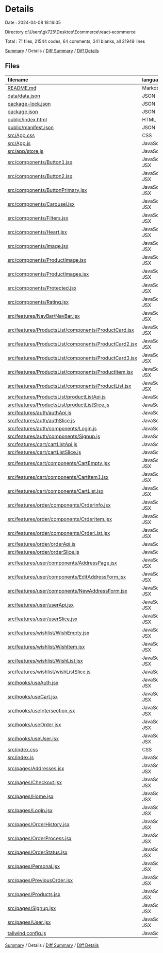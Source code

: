# Details

Date : 2024-04-08 18:16:05

Directory c:\\Users\\gk725\\Desktop\\Ecommerce\\react-ecommerce

Total : 71 files,  21544 codes, 64 comments, 341 blanks, all 21949 lines

[Summary](results.md) / Details / [Diff Summary](diff.md) / [Diff Details](diff-details.md)

## Files
| filename | language | code | comment | blank | total |
| :--- | :--- | ---: | ---: | ---: | ---: |
| [README.md](/README.md) | Markdown | 26 | 0 | 21 | 47 |
| [data/data.json](/data/data.json) | JSON | 713 | 0 | 1 | 714 |
| [package-lock.json](/package-lock.json) | JSON | 17,253 | 0 | 1 | 17,254 |
| [package.json](/package.json) | JSON | 47 | 0 | 1 | 48 |
| [public/index.html](/public/index.html) | HTML | 21 | 23 | 1 | 45 |
| [public/manifest.json](/public/manifest.json) | JSON | 25 | 0 | 1 | 26 |
| [src/App.css](/src/App.css) | CSS | 0 | 0 | 1 | 1 |
| [src/App.js](/src/App.js) | JavaScript | 127 | 0 | 11 | 138 |
| [src/app/store.js](/src/app/store.js) | JavaScript | 17 | 0 | 1 | 18 |
| [src/components/Button1.jsx](/src/components/Button1.jsx) | JavaScript JSX | 12 | 0 | 3 | 15 |
| [src/components/Button2.jsx](/src/components/Button2.jsx) | JavaScript JSX | 12 | 0 | 3 | 15 |
| [src/components/ButtonPrimary.jsx](/src/components/ButtonPrimary.jsx) | JavaScript JSX | 0 | 0 | 1 | 1 |
| [src/components/Carousel.jsx](/src/components/Carousel.jsx) | JavaScript JSX | 95 | 0 | 11 | 106 |
| [src/components/Filters.jsx](/src/components/Filters.jsx) | JavaScript JSX | 151 | 19 | 5 | 175 |
| [src/components/Heart.jsx](/src/components/Heart.jsx) | JavaScript JSX | 22 | 0 | 2 | 24 |
| [src/components/Image.jsx](/src/components/Image.jsx) | JavaScript JSX | 27 | 0 | 3 | 30 |
| [src/components/ProductImage.jsx](/src/components/ProductImage.jsx) | JavaScript JSX | 56 | 6 | 5 | 67 |
| [src/components/ProductImages.jsx](/src/components/ProductImages.jsx) | JavaScript JSX | 79 | 7 | 14 | 100 |
| [src/components/Protected.jsx](/src/components/Protected.jsx) | JavaScript JSX | 13 | 0 | 3 | 16 |
| [src/components/Rating.jsx](/src/components/Rating.jsx) | JavaScript JSX | 41 | 0 | 4 | 45 |
| [src/features/NavBar/NavBar.jsx](/src/features/NavBar/NavBar.jsx) | JavaScript JSX | 139 | 1 | 8 | 148 |
| [src/features/ProductsList/components/ProductCard.jsx](/src/features/ProductsList/components/ProductCard.jsx) | JavaScript JSX | 84 | 0 | 3 | 87 |
| [src/features/ProductsList/components/ProductCard2.jsx](/src/features/ProductsList/components/ProductCard2.jsx) | JavaScript JSX | 36 | 0 | 6 | 42 |
| [src/features/ProductsList/components/ProductCard3.jsx](/src/features/ProductsList/components/ProductCard3.jsx) | JavaScript JSX | 24 | 0 | 3 | 27 |
| [src/features/ProductsList/components/ProductItem.jsx](/src/features/ProductsList/components/ProductItem.jsx) | JavaScript JSX | 87 | 0 | 10 | 97 |
| [src/features/ProductsList/components/ProductList.jsx](/src/features/ProductsList/components/ProductList.jsx) | JavaScript JSX | 20 | 0 | 3 | 23 |
| [src/features/ProductsList/productListApi.js](/src/features/ProductsList/productListApi.js) | JavaScript | 26 | 0 | 4 | 30 |
| [src/features/ProductsList/productListSlice.js](/src/features/ProductsList/productListSlice.js) | JavaScript | 79 | 2 | 10 | 91 |
| [src/features/auth/authApi.js](/src/features/auth/authApi.js) | JavaScript | 28 | 0 | 2 | 30 |
| [src/features/auth/authSlice.js](/src/features/auth/authSlice.js) | JavaScript | 39 | 0 | 6 | 45 |
| [src/features/auth/components/Login.js](/src/features/auth/components/Login.js) | JavaScript | 0 | 0 | 1 | 1 |
| [src/features/auth/components/Signup.js](/src/features/auth/components/Signup.js) | JavaScript | 0 | 0 | 1 | 1 |
| [src/features/cart/cartListApi.js](/src/features/cart/cartListApi.js) | JavaScript | 91 | 0 | 7 | 98 |
| [src/features/cart/cartListSlice.js](/src/features/cart/cartListSlice.js) | JavaScript | 75 | 0 | 7 | 82 |
| [src/features/cart/components/CartEmpty.jsx](/src/features/cart/components/CartEmpty.jsx) | JavaScript JSX | 12 | 0 | 3 | 15 |
| [src/features/cart/components/CartItem1.jsx](/src/features/cart/components/CartItem1.jsx) | JavaScript JSX | 82 | 0 | 6 | 88 |
| [src/features/cart/components/CartList.jsx](/src/features/cart/components/CartList.jsx) | JavaScript JSX | 44 | 0 | 7 | 51 |
| [src/features/order/components/OrderInfo.jsx](/src/features/order/components/OrderInfo.jsx) | JavaScript JSX | 45 | 0 | 5 | 50 |
| [src/features/order/components/OrderItem.jsx](/src/features/order/components/OrderItem.jsx) | JavaScript JSX | 14 | 0 | 3 | 17 |
| [src/features/order/components/OrderList.jsx](/src/features/order/components/OrderList.jsx) | JavaScript JSX | 23 | 0 | 3 | 26 |
| [src/features/order/orderApi.js](/src/features/order/orderApi.js) | JavaScript | 42 | 0 | 2 | 44 |
| [src/features/order/orderSlice.js](/src/features/order/orderSlice.js) | JavaScript | 86 | 0 | 6 | 92 |
| [src/features/user/components/AddressPage.jsx](/src/features/user/components/AddressPage.jsx) | JavaScript JSX | 103 | 0 | 3 | 106 |
| [src/features/user/components/EditAddressForm.jsx](/src/features/user/components/EditAddressForm.jsx) | JavaScript JSX | 211 | 0 | 5 | 216 |
| [src/features/user/components/NewAddressForm.jsx](/src/features/user/components/NewAddressForm.jsx) | JavaScript JSX | 200 | 0 | 7 | 207 |
| [src/features/user/userApi.jsx](/src/features/user/userApi.jsx) | JavaScript JSX | 30 | 0 | 3 | 33 |
| [src/features/user/userSlice.jsx](/src/features/user/userSlice.jsx) | JavaScript JSX | 29 | 0 | 6 | 35 |
| [src/features/wishlist/WishEmpty.jsx](/src/features/wishlist/WishEmpty.jsx) | JavaScript JSX | 12 | 0 | 3 | 15 |
| [src/features/wishlist/WishItem.jsx](/src/features/wishlist/WishItem.jsx) | JavaScript JSX | 60 | 0 | 5 | 65 |
| [src/features/wishlist/WishList.jsx](/src/features/wishlist/WishList.jsx) | JavaScript JSX | 27 | 0 | 4 | 31 |
| [src/features/wishlist/wishListSlice.js](/src/features/wishlist/wishListSlice.js) | JavaScript | 24 | 0 | 4 | 28 |
| [src/hooks/useAuth.jsx](/src/hooks/useAuth.jsx) | JavaScript JSX | 6 | 0 | 3 | 9 |
| [src/hooks/useCart.jsx](/src/hooks/useCart.jsx) | JavaScript JSX | 16 | 0 | 4 | 20 |
| [src/hooks/useIntersection.jsx](/src/hooks/useIntersection.jsx) | JavaScript JSX | 17 | 0 | 6 | 23 |
| [src/hooks/useOrder.jsx](/src/hooks/useOrder.jsx) | JavaScript JSX | 7 | 0 | 3 | 10 |
| [src/hooks/useUser.jsx](/src/hooks/useUser.jsx) | JavaScript JSX | 14 | 0 | 5 | 19 |
| [src/index.css](/src/index.css) | CSS | 39 | 0 | 6 | 45 |
| [src/index.js](/src/index.js) | JavaScript | 18 | 3 | 5 | 26 |
| [src/pages/Addresses.jsx](/src/pages/Addresses.jsx) | JavaScript JSX | 5 | 0 | 3 | 8 |
| [src/pages/Checkout.jsx](/src/pages/Checkout.jsx) | JavaScript JSX | 217 | 1 | 6 | 224 |
| [src/pages/Home.jsx](/src/pages/Home.jsx) | JavaScript JSX | 99 | 0 | 7 | 106 |
| [src/pages/Login.jsx](/src/pages/Login.jsx) | JavaScript JSX | 130 | 0 | 8 | 138 |
| [src/pages/OrderHistory.jsx](/src/pages/OrderHistory.jsx) | JavaScript JSX | 33 | 0 | 3 | 36 |
| [src/pages/OrderProcess.jsx](/src/pages/OrderProcess.jsx) | JavaScript JSX | 60 | 0 | 3 | 63 |
| [src/pages/OrderStatus.jsx](/src/pages/OrderStatus.jsx) | JavaScript JSX | 25 | 0 | 4 | 29 |
| [src/pages/Personal.jsx](/src/pages/Personal.jsx) | JavaScript JSX | 5 | 0 | 3 | 8 |
| [src/pages/PreviousOrder.jsx](/src/pages/PreviousOrder.jsx) | JavaScript JSX | 5 | 0 | 3 | 8 |
| [src/pages/Products.jsx](/src/pages/Products.jsx) | JavaScript JSX | 124 | 1 | 14 | 139 |
| [src/pages/Signup.jsx](/src/pages/Signup.jsx) | JavaScript JSX | 163 | 0 | 8 | 171 |
| [src/pages/User.jsx](/src/pages/User.jsx) | JavaScript JSX | 38 | 0 | 5 | 43 |
| [tailwind.config.js](/tailwind.config.js) | JavaScript | 14 | 1 | 3 | 18 |

[Summary](results.md) / Details / [Diff Summary](diff.md) / [Diff Details](diff-details.md)